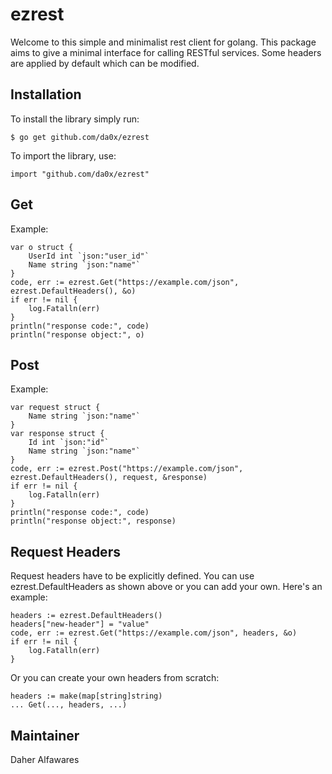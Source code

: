 # ezrest
Welcome to this simple and minimalist rest client for golang. This package aims
to give a minimal interface for calling RESTful services. Some headers are applied
by default which can be modified.
## Installation
To install the library simply run:
```
$ go get github.com/da0x/ezrest
```
To import the library, use:
```
import "github.com/da0x/ezrest"
```
## Get
Example:
```
var o struct {
    UserId int `json:"user_id"`
    Name string `json:"name"`
}
code, err := ezrest.Get("https://example.com/json", ezrest.DefaultHeaders(), &o)
if err != nil {
    log.Fatalln(err)
}
println("response code:", code)
println("response object:", o)
```
## Post
Example:
```
var request struct {
    Name string `json:"name"`
}
var response struct {
    Id int `json:"id"`
    Name string `json:"name"`
}
code, err := ezrest.Post("https://example.com/json", ezrest.DefaultHeaders(), request, &response)
if err != nil {
    log.Fatalln(err)
}
println("response code:", code)
println("response object:", response)
```
## Request Headers
Request headers have to be explicitly defined. You can use ezrest.DefaultHeaders as shown above or
you can add your own. Here's an example:
```
headers := ezrest.DefaultHeaders()
headers["new-header"] = "value"
code, err := ezrest.Get("https://example.com/json", headers, &o)
if err != nil {
    log.Fatalln(err)
}
```
Or you can create your own headers from scratch:
```
headers := make(map[string]string)
... Get(..., headers, ...)
```
## Maintainer
Daher Alfawares
